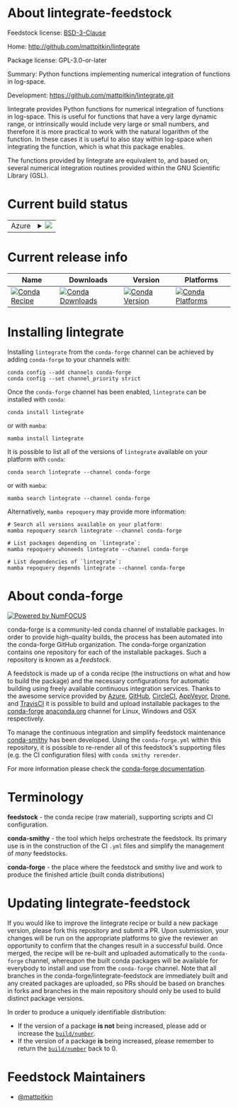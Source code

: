 About lintegrate-feedstock
==========================

Feedstock license: [BSD-3-Clause](https://github.com/conda-forge/lintegrate-feedstock/blob/main/LICENSE.txt)

Home: http://github.com/mattpitkin/lintegrate

Package license: GPL-3.0-or-later

Summary: Python functions implementing numerical integration of functions in log-space.

Development: https://github.com/mattpitkin/lintegrate.git

lintegrate provides Python functions for numerical integration of functions
in log-space. This is useful for functions that have a very large dynamic
range, or intrinsically would include very large or small numbers, and
therefore it is more practical to work with the natural logarithm of the
function. In these cases it is useful to also stay within log-space when
integrating the function, which is what this package enables.

The functions provided by lintegrate are equivalent to, and based on,
several numerical integration routines provided within the GNU Scientific
Library (GSL).


Current build status
====================


<table>
    
  <tr>
    <td>Azure</td>
    <td>
      <details>
        <summary>
          <a href="https://dev.azure.com/conda-forge/feedstock-builds/_build/latest?definitionId=7931&branchName=main">
            <img src="https://dev.azure.com/conda-forge/feedstock-builds/_apis/build/status/lintegrate-feedstock?branchName=main">
          </a>
        </summary>
        <table>
          <thead><tr><th>Variant</th><th>Status</th></tr></thead>
          <tbody><tr>
              <td>linux_64_numpy2.0python3.10.____cpythonpython_implcpython</td>
              <td>
                <a href="https://dev.azure.com/conda-forge/feedstock-builds/_build/latest?definitionId=7931&branchName=main">
                  <img src="https://dev.azure.com/conda-forge/feedstock-builds/_apis/build/status/lintegrate-feedstock?branchName=main&jobName=linux&configuration=linux%20linux_64_numpy2.0python3.10.____cpythonpython_implcpython" alt="variant">
                </a>
              </td>
            </tr><tr>
              <td>linux_64_numpy2.0python3.11.____cpythonpython_implcpython</td>
              <td>
                <a href="https://dev.azure.com/conda-forge/feedstock-builds/_build/latest?definitionId=7931&branchName=main">
                  <img src="https://dev.azure.com/conda-forge/feedstock-builds/_apis/build/status/lintegrate-feedstock?branchName=main&jobName=linux&configuration=linux%20linux_64_numpy2.0python3.11.____cpythonpython_implcpython" alt="variant">
                </a>
              </td>
            </tr><tr>
              <td>linux_64_numpy2.0python3.12.____cpythonpython_implcpython</td>
              <td>
                <a href="https://dev.azure.com/conda-forge/feedstock-builds/_build/latest?definitionId=7931&branchName=main">
                  <img src="https://dev.azure.com/conda-forge/feedstock-builds/_apis/build/status/lintegrate-feedstock?branchName=main&jobName=linux&configuration=linux%20linux_64_numpy2.0python3.12.____cpythonpython_implcpython" alt="variant">
                </a>
              </td>
            </tr><tr>
              <td>linux_64_numpy2.0python3.9.____cpythonpython_implcpython</td>
              <td>
                <a href="https://dev.azure.com/conda-forge/feedstock-builds/_build/latest?definitionId=7931&branchName=main">
                  <img src="https://dev.azure.com/conda-forge/feedstock-builds/_apis/build/status/lintegrate-feedstock?branchName=main&jobName=linux&configuration=linux%20linux_64_numpy2.0python3.9.____cpythonpython_implcpython" alt="variant">
                </a>
              </td>
            </tr><tr>
              <td>linux_aarch64_numpy2.0python3.10.____cpythonpython_implcpython</td>
              <td>
                <a href="https://dev.azure.com/conda-forge/feedstock-builds/_build/latest?definitionId=7931&branchName=main">
                  <img src="https://dev.azure.com/conda-forge/feedstock-builds/_apis/build/status/lintegrate-feedstock?branchName=main&jobName=linux&configuration=linux%20linux_aarch64_numpy2.0python3.10.____cpythonpython_implcpython" alt="variant">
                </a>
              </td>
            </tr><tr>
              <td>linux_aarch64_numpy2.0python3.11.____cpythonpython_implcpython</td>
              <td>
                <a href="https://dev.azure.com/conda-forge/feedstock-builds/_build/latest?definitionId=7931&branchName=main">
                  <img src="https://dev.azure.com/conda-forge/feedstock-builds/_apis/build/status/lintegrate-feedstock?branchName=main&jobName=linux&configuration=linux%20linux_aarch64_numpy2.0python3.11.____cpythonpython_implcpython" alt="variant">
                </a>
              </td>
            </tr><tr>
              <td>linux_aarch64_numpy2.0python3.12.____cpythonpython_implcpython</td>
              <td>
                <a href="https://dev.azure.com/conda-forge/feedstock-builds/_build/latest?definitionId=7931&branchName=main">
                  <img src="https://dev.azure.com/conda-forge/feedstock-builds/_apis/build/status/lintegrate-feedstock?branchName=main&jobName=linux&configuration=linux%20linux_aarch64_numpy2.0python3.12.____cpythonpython_implcpython" alt="variant">
                </a>
              </td>
            </tr><tr>
              <td>linux_aarch64_numpy2.0python3.9.____cpythonpython_implcpython</td>
              <td>
                <a href="https://dev.azure.com/conda-forge/feedstock-builds/_build/latest?definitionId=7931&branchName=main">
                  <img src="https://dev.azure.com/conda-forge/feedstock-builds/_apis/build/status/lintegrate-feedstock?branchName=main&jobName=linux&configuration=linux%20linux_aarch64_numpy2.0python3.9.____cpythonpython_implcpython" alt="variant">
                </a>
              </td>
            </tr><tr>
              <td>linux_ppc64le_numpy2.0python3.10.____cpythonpython_implcpython</td>
              <td>
                <a href="https://dev.azure.com/conda-forge/feedstock-builds/_build/latest?definitionId=7931&branchName=main">
                  <img src="https://dev.azure.com/conda-forge/feedstock-builds/_apis/build/status/lintegrate-feedstock?branchName=main&jobName=linux&configuration=linux%20linux_ppc64le_numpy2.0python3.10.____cpythonpython_implcpython" alt="variant">
                </a>
              </td>
            </tr><tr>
              <td>linux_ppc64le_numpy2.0python3.11.____cpythonpython_implcpython</td>
              <td>
                <a href="https://dev.azure.com/conda-forge/feedstock-builds/_build/latest?definitionId=7931&branchName=main">
                  <img src="https://dev.azure.com/conda-forge/feedstock-builds/_apis/build/status/lintegrate-feedstock?branchName=main&jobName=linux&configuration=linux%20linux_ppc64le_numpy2.0python3.11.____cpythonpython_implcpython" alt="variant">
                </a>
              </td>
            </tr><tr>
              <td>linux_ppc64le_numpy2.0python3.12.____cpythonpython_implcpython</td>
              <td>
                <a href="https://dev.azure.com/conda-forge/feedstock-builds/_build/latest?definitionId=7931&branchName=main">
                  <img src="https://dev.azure.com/conda-forge/feedstock-builds/_apis/build/status/lintegrate-feedstock?branchName=main&jobName=linux&configuration=linux%20linux_ppc64le_numpy2.0python3.12.____cpythonpython_implcpython" alt="variant">
                </a>
              </td>
            </tr><tr>
              <td>linux_ppc64le_numpy2.0python3.9.____cpythonpython_implcpython</td>
              <td>
                <a href="https://dev.azure.com/conda-forge/feedstock-builds/_build/latest?definitionId=7931&branchName=main">
                  <img src="https://dev.azure.com/conda-forge/feedstock-builds/_apis/build/status/lintegrate-feedstock?branchName=main&jobName=linux&configuration=linux%20linux_ppc64le_numpy2.0python3.9.____cpythonpython_implcpython" alt="variant">
                </a>
              </td>
            </tr><tr>
              <td>osx_64_numpy2.0python3.10.____cpythonpython_implcpython</td>
              <td>
                <a href="https://dev.azure.com/conda-forge/feedstock-builds/_build/latest?definitionId=7931&branchName=main">
                  <img src="https://dev.azure.com/conda-forge/feedstock-builds/_apis/build/status/lintegrate-feedstock?branchName=main&jobName=osx&configuration=osx%20osx_64_numpy2.0python3.10.____cpythonpython_implcpython" alt="variant">
                </a>
              </td>
            </tr><tr>
              <td>osx_64_numpy2.0python3.11.____cpythonpython_implcpython</td>
              <td>
                <a href="https://dev.azure.com/conda-forge/feedstock-builds/_build/latest?definitionId=7931&branchName=main">
                  <img src="https://dev.azure.com/conda-forge/feedstock-builds/_apis/build/status/lintegrate-feedstock?branchName=main&jobName=osx&configuration=osx%20osx_64_numpy2.0python3.11.____cpythonpython_implcpython" alt="variant">
                </a>
              </td>
            </tr><tr>
              <td>osx_64_numpy2.0python3.12.____cpythonpython_implcpython</td>
              <td>
                <a href="https://dev.azure.com/conda-forge/feedstock-builds/_build/latest?definitionId=7931&branchName=main">
                  <img src="https://dev.azure.com/conda-forge/feedstock-builds/_apis/build/status/lintegrate-feedstock?branchName=main&jobName=osx&configuration=osx%20osx_64_numpy2.0python3.12.____cpythonpython_implcpython" alt="variant">
                </a>
              </td>
            </tr><tr>
              <td>osx_64_numpy2.0python3.9.____cpythonpython_implcpython</td>
              <td>
                <a href="https://dev.azure.com/conda-forge/feedstock-builds/_build/latest?definitionId=7931&branchName=main">
                  <img src="https://dev.azure.com/conda-forge/feedstock-builds/_apis/build/status/lintegrate-feedstock?branchName=main&jobName=osx&configuration=osx%20osx_64_numpy2.0python3.9.____cpythonpython_implcpython" alt="variant">
                </a>
              </td>
            </tr><tr>
              <td>osx_arm64_numpy2.0python3.10.____cpython</td>
              <td>
                <a href="https://dev.azure.com/conda-forge/feedstock-builds/_build/latest?definitionId=7931&branchName=main">
                  <img src="https://dev.azure.com/conda-forge/feedstock-builds/_apis/build/status/lintegrate-feedstock?branchName=main&jobName=osx&configuration=osx%20osx_arm64_numpy2.0python3.10.____cpython" alt="variant">
                </a>
              </td>
            </tr><tr>
              <td>osx_arm64_numpy2.0python3.11.____cpython</td>
              <td>
                <a href="https://dev.azure.com/conda-forge/feedstock-builds/_build/latest?definitionId=7931&branchName=main">
                  <img src="https://dev.azure.com/conda-forge/feedstock-builds/_apis/build/status/lintegrate-feedstock?branchName=main&jobName=osx&configuration=osx%20osx_arm64_numpy2.0python3.11.____cpython" alt="variant">
                </a>
              </td>
            </tr><tr>
              <td>osx_arm64_numpy2.0python3.12.____cpython</td>
              <td>
                <a href="https://dev.azure.com/conda-forge/feedstock-builds/_build/latest?definitionId=7931&branchName=main">
                  <img src="https://dev.azure.com/conda-forge/feedstock-builds/_apis/build/status/lintegrate-feedstock?branchName=main&jobName=osx&configuration=osx%20osx_arm64_numpy2.0python3.12.____cpython" alt="variant">
                </a>
              </td>
            </tr><tr>
              <td>osx_arm64_numpy2.0python3.9.____cpython</td>
              <td>
                <a href="https://dev.azure.com/conda-forge/feedstock-builds/_build/latest?definitionId=7931&branchName=main">
                  <img src="https://dev.azure.com/conda-forge/feedstock-builds/_apis/build/status/lintegrate-feedstock?branchName=main&jobName=osx&configuration=osx%20osx_arm64_numpy2.0python3.9.____cpython" alt="variant">
                </a>
              </td>
            </tr><tr>
              <td>win_64_numpy2.0python3.10.____cpythonpython_implcpython</td>
              <td>
                <a href="https://dev.azure.com/conda-forge/feedstock-builds/_build/latest?definitionId=7931&branchName=main">
                  <img src="https://dev.azure.com/conda-forge/feedstock-builds/_apis/build/status/lintegrate-feedstock?branchName=main&jobName=win&configuration=win%20win_64_numpy2.0python3.10.____cpythonpython_implcpython" alt="variant">
                </a>
              </td>
            </tr><tr>
              <td>win_64_numpy2.0python3.11.____cpythonpython_implcpython</td>
              <td>
                <a href="https://dev.azure.com/conda-forge/feedstock-builds/_build/latest?definitionId=7931&branchName=main">
                  <img src="https://dev.azure.com/conda-forge/feedstock-builds/_apis/build/status/lintegrate-feedstock?branchName=main&jobName=win&configuration=win%20win_64_numpy2.0python3.11.____cpythonpython_implcpython" alt="variant">
                </a>
              </td>
            </tr><tr>
              <td>win_64_numpy2.0python3.12.____cpythonpython_implcpython</td>
              <td>
                <a href="https://dev.azure.com/conda-forge/feedstock-builds/_build/latest?definitionId=7931&branchName=main">
                  <img src="https://dev.azure.com/conda-forge/feedstock-builds/_apis/build/status/lintegrate-feedstock?branchName=main&jobName=win&configuration=win%20win_64_numpy2.0python3.12.____cpythonpython_implcpython" alt="variant">
                </a>
              </td>
            </tr><tr>
              <td>win_64_numpy2.0python3.9.____cpythonpython_implcpython</td>
              <td>
                <a href="https://dev.azure.com/conda-forge/feedstock-builds/_build/latest?definitionId=7931&branchName=main">
                  <img src="https://dev.azure.com/conda-forge/feedstock-builds/_apis/build/status/lintegrate-feedstock?branchName=main&jobName=win&configuration=win%20win_64_numpy2.0python3.9.____cpythonpython_implcpython" alt="variant">
                </a>
              </td>
            </tr>
          </tbody>
        </table>
      </details>
    </td>
  </tr>
</table>

Current release info
====================

| Name | Downloads | Version | Platforms |
| --- | --- | --- | --- |
| [![Conda Recipe](https://img.shields.io/badge/recipe-lintegrate-green.svg)](https://anaconda.org/conda-forge/lintegrate) | [![Conda Downloads](https://img.shields.io/conda/dn/conda-forge/lintegrate.svg)](https://anaconda.org/conda-forge/lintegrate) | [![Conda Version](https://img.shields.io/conda/vn/conda-forge/lintegrate.svg)](https://anaconda.org/conda-forge/lintegrate) | [![Conda Platforms](https://img.shields.io/conda/pn/conda-forge/lintegrate.svg)](https://anaconda.org/conda-forge/lintegrate) |

Installing lintegrate
=====================

Installing `lintegrate` from the `conda-forge` channel can be achieved by adding `conda-forge` to your channels with:

```
conda config --add channels conda-forge
conda config --set channel_priority strict
```

Once the `conda-forge` channel has been enabled, `lintegrate` can be installed with `conda`:

```
conda install lintegrate
```

or with `mamba`:

```
mamba install lintegrate
```

It is possible to list all of the versions of `lintegrate` available on your platform with `conda`:

```
conda search lintegrate --channel conda-forge
```

or with `mamba`:

```
mamba search lintegrate --channel conda-forge
```

Alternatively, `mamba repoquery` may provide more information:

```
# Search all versions available on your platform:
mamba repoquery search lintegrate --channel conda-forge

# List packages depending on `lintegrate`:
mamba repoquery whoneeds lintegrate --channel conda-forge

# List dependencies of `lintegrate`:
mamba repoquery depends lintegrate --channel conda-forge
```


About conda-forge
=================

[![Powered by
NumFOCUS](https://img.shields.io/badge/powered%20by-NumFOCUS-orange.svg?style=flat&colorA=E1523D&colorB=007D8A)](https://numfocus.org)

conda-forge is a community-led conda channel of installable packages.
In order to provide high-quality builds, the process has been automated into the
conda-forge GitHub organization. The conda-forge organization contains one repository
for each of the installable packages. Such a repository is known as a *feedstock*.

A feedstock is made up of a conda recipe (the instructions on what and how to build
the package) and the necessary configurations for automatic building using freely
available continuous integration services. Thanks to the awesome service provided by
[Azure](https://azure.microsoft.com/en-us/services/devops/), [GitHub](https://github.com/),
[CircleCI](https://circleci.com/), [AppVeyor](https://www.appveyor.com/),
[Drone](https://cloud.drone.io/welcome), and [TravisCI](https://travis-ci.com/)
it is possible to build and upload installable packages to the
[conda-forge](https://anaconda.org/conda-forge) [anaconda.org](https://anaconda.org/)
channel for Linux, Windows and OSX respectively.

To manage the continuous integration and simplify feedstock maintenance
[conda-smithy](https://github.com/conda-forge/conda-smithy) has been developed.
Using the ``conda-forge.yml`` within this repository, it is possible to re-render all of
this feedstock's supporting files (e.g. the CI configuration files) with ``conda smithy rerender``.

For more information please check the [conda-forge documentation](https://conda-forge.org/docs/).

Terminology
===========

**feedstock** - the conda recipe (raw material), supporting scripts and CI configuration.

**conda-smithy** - the tool which helps orchestrate the feedstock.
                   Its primary use is in the construction of the CI ``.yml`` files
                   and simplify the management of *many* feedstocks.

**conda-forge** - the place where the feedstock and smithy live and work to
                  produce the finished article (built conda distributions)


Updating lintegrate-feedstock
=============================

If you would like to improve the lintegrate recipe or build a new
package version, please fork this repository and submit a PR. Upon submission,
your changes will be run on the appropriate platforms to give the reviewer an
opportunity to confirm that the changes result in a successful build. Once
merged, the recipe will be re-built and uploaded automatically to the
`conda-forge` channel, whereupon the built conda packages will be available for
everybody to install and use from the `conda-forge` channel.
Note that all branches in the conda-forge/lintegrate-feedstock are
immediately built and any created packages are uploaded, so PRs should be based
on branches in forks and branches in the main repository should only be used to
build distinct package versions.

In order to produce a uniquely identifiable distribution:
 * If the version of a package **is not** being increased, please add or increase
   the [``build/number``](https://docs.conda.io/projects/conda-build/en/latest/resources/define-metadata.html#build-number-and-string).
 * If the version of a package **is** being increased, please remember to return
   the [``build/number``](https://docs.conda.io/projects/conda-build/en/latest/resources/define-metadata.html#build-number-and-string)
   back to 0.

Feedstock Maintainers
=====================

* [@mattpitkin](https://github.com/mattpitkin/)

